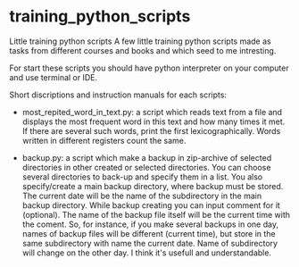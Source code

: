 # training_python_scripts
Little training python scripts
A few little training python scripts made as tasks from different courses and books and which seed to me intresting.

For start these scripts you should have python interpreter on your computer and use terminal or IDE.

Short discriptions and instruction manuals for each scripts:

- most_repited_word_in_text.py:
a script which reads text from a file and displays the most frequent word in this text and how many times it met. 
If there are several such words, print the first lexicographically. Words written in different registers count
the same.

- backup.py:
a script which make a backup in zip-archive of selected directories in other created or selected directories. You can choose several directories to back-up and specify them in a list. You also specify/create a main backup directory, where backup must be stored. The current date will be the name of the subdirectory in the main backup directory. While backup creating you can input comment for it (optional). The name of the backup file itself will be the current time with the coment. So, for instance, if you make several backups in one day, names of backup files will be different (current time), but store in the same subdirectory with name the current date. Name of subdirectory will change on the other day. I think it's usefull and understandable.
